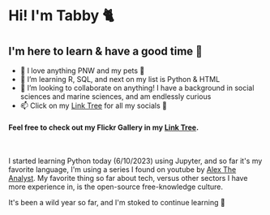 # Hi! I'm Tabby 🐈
## I'm here to learn & have a good time 🎉

- 👀 I love anything PNW and my pets  🐶
- 🌱 I’m learning R, SQL, and next on my list is Python & HTML
- 💞️ I’m looking to collaborate on anything! I have a background in social sciences and marine sciences, and am endlessly curious 
- 📫 Click on my [Link Tree](https://linktr.ee/tjkeefer96) for all my socials 🦝

#### Feel free to check out my Flickr Gallery in my [Link Tree](https://linktr.ee/tjkeefer96). 

<br>

I started learning Python today (6/10/2023) using Jupyter, and so far it's my favorite language, I'm using a series I found on youtube by [Alex The Analyst](https://youtu.be/WUeBzT43JyY). My favorite thing so far about tech, versus other sectors I have more experience in, is the open-source free-knowledge culture. 

It's been a wild year so far, and I'm stoked to continue learning 🎉




<!---
tabbykatty/tabbykatty is a ✨ special ✨ repository because its `README.md` (this file) appears on your GitHub profile.
You can click the Preview link to take a look at your changes.
--->
